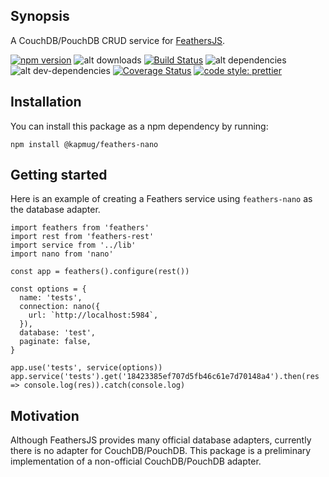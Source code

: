 ## Synopsis

A CouchDB/PouchDB CRUD service for [FeathersJS](https://github.com/feathersjs/feathers).

[![npm version](https://badge.fury.io/js/feathers-nano.svg)](https://badge.fury.io/js/https://www.npmjs.com/package/@kapmug/feathers-nano) ![alt downloads](https://img.shields.io/npm/dm/feathers-nano.svg?style=flat-square) [![Build Status](https://travis-ci.org/KapMug/feathers-nano.svg?branch=master)](https://travis-ci.org/KapMug/feathers-nano) ![alt dependencies](https://david-dm.org/KapMug/feathers-nano.svg) ![alt dev-dependencies](https://david-dm.org/KapMug/feathers-nano/dev-status.svg) [![Coverage Status](https://coveralls.io/repos/github/KapMug/feathers-nano/badge.svg)](https://coveralls.io/github/KapMug/feathers-nano)
[![code style: prettier](https://img.shields.io/badge/code_style-prettier-ff69b4.svg?style=flat-square)](https://github.com/prettier/prettier)

## Installation

You can install this package as a npm dependency by running:

```
npm install @kapmug/feathers-nano
```


## Getting started

Here is an example of creating a Feathers service using `feathers-nano` as the database adapter.

```
import feathers from 'feathers'
import rest from 'feathers-rest'
import service from '../lib'
import nano from 'nano'

const app = feathers().configure(rest())

const options = {
  name: 'tests',
  connection: nano({
    url: `http://localhost:5984`,
  }),
  database: 'test',
  paginate: false,
}

app.use('tests', service(options))
app.service('tests').get('18423385ef707d5fb46c61e7d70148a4').then(res => console.log(res)).catch(console.log)
```

## Motivation

Although FeathersJS provides many official database adapters, currently there is no adapter for CouchDB/PouchDB. This package is a preliminary implementation of a non-official CouchDB/PouchDB adapter.
